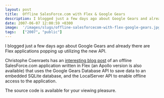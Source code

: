 ```yaml
---
layout: post
title:  Offline SalesForce.com with Flex & Google Gears
description: I blogged just a few days ago about Google Gears and already there are Flex applications popping up utilizing the new API. Christophe Coenraets has an interesting blog post  of an offline SalesForce.com application written in Flex (an Apollo version is also available) that uses the Google Gears Database API to save data to an embedded SQLite database, and the LocalServer API to enable offline access to the application. The source code is available for your viewing pleasure.
date: 2007-06-07 12:00:59 +0300
image:  '/images/slugs/offline-salesforcecom-with-flex-google-gears.jpg'
tags:   ["2007", "public"]
---
```

<p>I blogged just a few days ago about Google Gears and already there are Flex applications popping up utilizing the new API.</p>
<p>Christophe Coenraets has an <a href="http://coenraets.org/blog/2007/06/flex-and-google-gears-sales-force-automation-application-with-offline-capabilities/" target="_blank">interesting blog post</a> of an offline SalesForce.com application written in Flex (an Apollo version is also available) that uses the Google Gears Database API to save data to an embedded SQLite database, and the LocalServer API to enable offline access to the application.</p>
<p>The source code is available for your viewing pleasure.</p>

